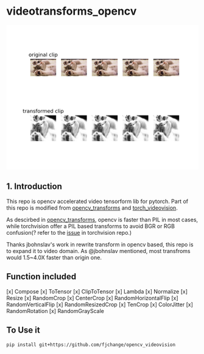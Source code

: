# videotransforms_opencv
![results](data/cat/transforms_result.jpg)

## 1. Introduction
This repo is opencv accelerated video tensorform lib for pytorch. Part of this repo is modified from [opencv_transforms](https://github.com/jbohnslav/opencv_transforms) and [torch_videovision](https://github.com/hassony2/torch_videovision). 

As descirbed in [opencv_transforms](https://github.com/jbohnslav/opencv_transforms), opencv is faster than PIL in most cases, while torchvision offer a PIL based transforms to avoid BGR or RGB confusion(? refer to the [issue](https://github.com/pytorch/vision/pull/34) in torchvision repo.) 

Thanks jbohnslav's work in rewrite transform in opencv based, this repo is to expand it to video domain. As @jbohnslav mentioned, most transfroms would 1.5~4.0X faster than origin one.


## Function included
[x] Compose
[x] ToTensor
[x] ClipToTensor
[x] Lambda
[x] Normalize
[x] Resize
[x] RandomCrop
[x] CenterCrop
[x] RandomHorizontalFlip
[x] RandomVerticalFlip
[x] RandomResizedCrop
[x] TenCrop
[x] ColorJitter
[x] RandomRotation
[x] RandomGrayScale

## To Use it
```shell
pip install git+https://github.com/fjchange/opencv_videovision 
```

